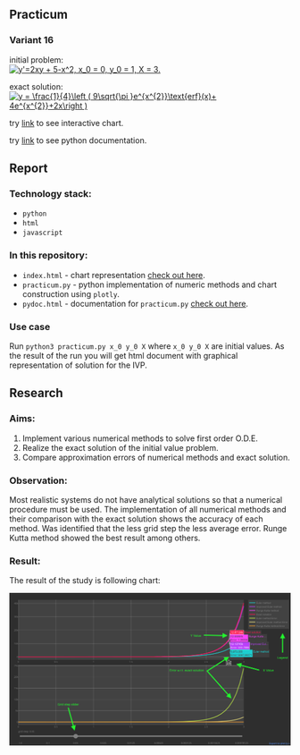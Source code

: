 ## Practicum
### Variant 16

initial problem: <br/><a href="https://www.codecogs.com/eqnedit.php?latex=y'=2xy&space;&plus;&space;5-x^2,&space;x_0&space;=&space;0,&space;y_0&space;=&space;1,&space;X&space;=&space;3." target="_blank"><img src="https://latex.codecogs.com/gif.latex?y'=2xy&space;&plus;&space;5-x^2,&space;x_0&space;=&space;0,&space;y_0&space;=&space;1,&space;X&space;=&space;3." title="y'=2xy + 5-x^2, x_0 = 0, y_0 = 1, X = 3." /></a>

exact solution: <br/><a href="https://www.codecogs.com/eqnedit.php?latex=y&space;=&space;\frac{1}{4}\left&space;(&space;9\sqrt{\pi&space;}e^{x^{2}}\text{erf}(x)&plus;&space;4e^{x^{2}}&plus;2x\right&space;)" target="_blank"><img src="https://latex.codecogs.com/gif.latex?y&space;=&space;\frac{1}{4}\left&space;(&space;9\sqrt{\pi&space;}e^{x^{2}}\text{erf}(x)&plus;&space;4e^{x^{2}}&plus;2x\right&space;)" title="y = \frac{1}{4}\left ( 9\sqrt{\pi }e^{x^{2}}\text{erf}(x)+ 4e^{x^{2}}+2x\right )" /></a>

try [link](https://indionapolis.github.io/DE/) to see interactive chart.

try [link](https://indionapolis.github.io/DE/pydoc) to see python documentation.

## Report

### Technology stack:

* ```python```
* ```html```
* ```javascript```

### In this repository:

* ```index.html``` - chart representation [check out here](https://indionapolis.github.io/DE/).
* ```practicum.py``` - python implementation of numeric methods and chart construction using ```plotly```.
* ```pydoc.html``` - documentation for ```practicum.py``` [check out here](https://indionapolis.github.io/DE/pydoc).

### Use case

Run ```python3 practicum.py x_0 y_0 X``` where ```x_0 y_0 X``` are initial values. As the result of the run you will get html document with graphical representation of solution for the IVP.

## Research

### Aims:

1. Implement various numerical methods to solve first order O.D.E.
2. Realize the exact solution of the initial value problem.
3. Compare approximation errors of numerical methods and exact solution.

### Observation:

Most realistic systems do not have analytical solutions so that a numerical procedure must be used. The implementation of all numerical methods and their comparison with the exact solution shows the accuracy of each method. Was identified that the less grid step the less average error. Runge Kutta method showed the best result among others.


### Result:

The result of the study is following chart:

[![none](https://github.com/indionapolis/DE/blob/master/sample.png "clik me!")](https://indionapolis.github.io/DE/)
